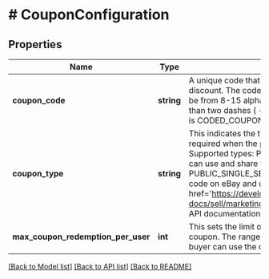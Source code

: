 # # CouponConfiguration

## Properties

Name | Type | Description | Notes
------------ | ------------- | ------------- | -------------
**coupon_code** | **string** | A unique code that buyers can use during checkout to receive a discount. The code must be unique across eBay. The code must be from 8-15 alphanumeric characters and can contain no more than two dashes ( - ). This is required when the promotion type is CODED_COUPON. | [optional]
**coupon_type** | **string** | This indicates the type of Coded Coupon promotion, and is required when the promotion type is CODED_COUPON. Supported types: PRIVATE_SINGLE_SELLER_COUPON: Anyone can use and share the coupon code, but it isn&#39;t posted on eBay. PUBLIC_SINGLE_SELLER_COUPON: Anyone can find the coupon code on eBay and use it. For implementation help, refer to &lt;a href&#x3D;&#39;https://developer.ebay.com/api-docs/sell/marketing/types/sme:CouponTypeEnum&#39;&gt;eBay API documentation&lt;/a&gt; | [optional]
**max_coupon_redemption_per_user** | **int** | This sets the limit on the number of times a buyer can use this coupon. The range of values is 1-10. If no value is provided, a buyer can use the coupon an unlimited number of times. | [optional]

[[Back to Model list]](../../README.md#models) [[Back to API list]](../../README.md#endpoints) [[Back to README]](../../README.md)
